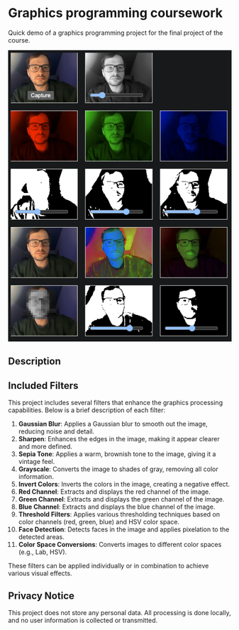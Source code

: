 # Graphics programming coursework
Quick demo of a graphics programming project for the final project of the course.

[![preview](images/preview.png)]()

## Description

## Included Filters
This project includes several filters that enhance the graphics processing capabilities. Below is a brief description of each filter:

1. **Gaussian Blur**: Applies a Gaussian blur to smooth out the image, reducing noise and detail.
2. **Sharpen**: Enhances the edges in the image, making it appear clearer and more defined.
3. **Sepia Tone**: Applies a warm, brownish tone to the image, giving it a vintage feel.
4. **Grayscale**: Converts the image to shades of gray, removing all color information.
5. **Invert Colors**: Inverts the colors in the image, creating a negative effect.
6. **Red Channel**: Extracts and displays the red channel of the image.
7. **Green Channel**: Extracts and displays the green channel of the image.
8. **Blue Channel**: Extracts and displays the blue channel of the image.
9. **Threshold Filters**: Applies various thresholding techniques based on color channels (red, green, blue) and HSV color space.
10. **Face Detection**: Detects faces in the image and applies pixelation to the detected areas.
11. **Color Space Conversions**: Converts images to different color spaces (e.g., Lab, HSV).

These filters can be applied individually or in combination to achieve various visual effects.

## Privacy Notice
This project does not store any personal data. All processing is done locally, and no user information is collected or transmitted.
